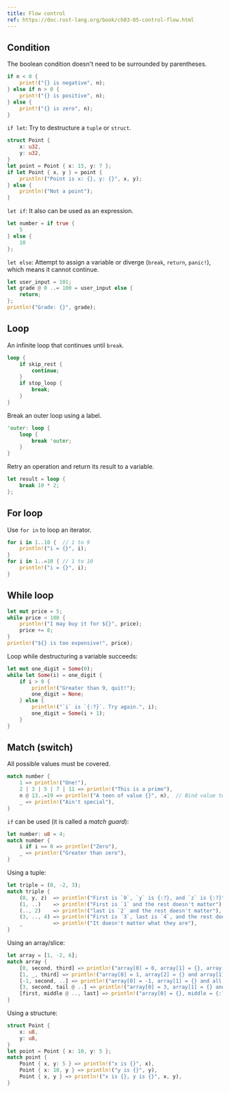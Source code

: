 ```yaml
---
title: Flow control
ref: https://doc.rust-lang.org/book/ch03-05-control-flow.html
---
```


## Condition

The boolean condition doesn't need to be surrounded by parentheses.

```rust
if n < 0 {
    print!("{} is negative", n);
} else if n > 0 {
    print!("{} is positive", n);
} else {
    print!("{} is zero", n);
}
```

`if let`:
Try to destructure a `tuple` or `struct`.

```rust
struct Point {
    x: u32,
    y: u32,
}
let point = Point { x: 15, y: 7 };
if let Point { x, y } = point {
    println!("Point is x: {}, y: {}", x, y);
} else {
    println!("Not a point");
}
```

`let if`:
It also can be used as an expression.

```rust
let number = if true {
    5
} else {
    10
};
```

`let else`:
Attempt to assign a variable or diverge (`break`, `return`, `panic!`),
which means it cannot continue.

```rust
let user_input = 101;
let grade @ 0 ..= 100 = user_input else {
    return;
};
println!("Grade: {}", grade);
```

## Loop

An infinite loop that continues until `break`.

```rust
loop {
    if skip_rest {
        continue;
    }
    if stop_loop {
        break;
    }
}
```

Break an outer loop using a label.

```rust
'outer: loop {
    loop {
        break 'outer;
    }
}
```

Retry an operation and return its result to a variable.

```rust
let result = loop {
    break 10 * 2;
};
```

## For loop

Use `for in` to loop an iterator.

```rust
for i in 1..10 {  // 1 to 9
    println!("i = {}", i);
}
for i in 1..=10 { // 1 to 10
    println!("i = {}", i);
}
```

## While loop

```rust
let mut price = 5;
while price < 100 {
    println!("I may buy it for ${}", price);
    price += 8;
}
println!("${} is too expensive!", price);
```

Loop while destructuring a variable succeeds:

```rust
let mut one_digit = Some(0);
while let Some(i) = one_digit {
    if i > 9 {
        println!("Greater than 9, quit!");
        one_digit = None;
    } else {
        println!("`i` is `{:?}`. Try again.", i);
        one_digit = Some(i + 1);
    }
}
```

## Match (switch)

All possible values must be covered.

```rust
match number {
    1 => println!("One!"),
    2 | 3 | 5 | 7 | 11 => println!("This is a prime"),
    n @ 13..=19 => println!("A teen of value {}", n),  // Bind value to n with `@`
    _ => println!("Ain't special"),
}
```

`if` can be used (it is called a *match guard*):

```rust
let number: u8 = 4;
match number {
    i if i == 0 => println!("Zero"),
    _ => println!("Greater than zero"),
}
```

Using a tuple:

```rust
let triple = (0, -2, 3);
match triple {
    (0, y, z)  => println!("First is `0`, `y` is {:?}, and `z` is {:?}", y, z),
    (1, ..)    => println!("First is `1` and the rest doesn't matter"),
    (.., 2)    => println!("last is `2` and the rest doesn't matter"),
    (3, .., 4) => println!("First is `3`, last is `4`, and the rest doesn't matter"),
    _          => println!("It doesn't matter what they are"),
}
```

Using an array/slice:

```rust
let array = [1, -2, 6];
match array {
    [0, second, third] => println!("array[0] = 0, array[1] = {}, array[2] = {}", second, third),
    [1, _, third] => println!("array[0] = 1, array[2] = {} and array[1] was ignored", third),
    [-1, second, ..] => println!("array[0] = -1, array[1] = {} and all the other ones were ignored", second),
    [3, second, tail @ ..] => println!("array[0] = 3, array[1] = {} and the other elements were {:?}", second, tail),
    [first, middle @ .., last] => println!("array[0] = {}, middle = {:?}, array[2] = {}", first, middle, last),
}
```

Using a structure:

```rust
struct Point {
    x: u8,
    y: u8,
}
let point = Point { x: 10, y: 5 };
match point {
    Point { x, y: 5 } => println!("x is {}", x),
    Point { x: 10, y } => println!("y is {}", y),
    Point { x, y } => println!("x is {}, y is {}", x, y),
}
```

